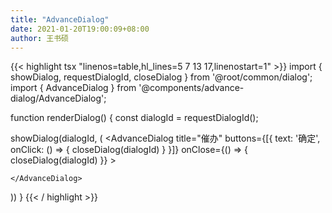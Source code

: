 ```yaml
---
title: "AdvanceDialog"
date: 2021-01-20T19:00:09+08:00
author: 王书硕
---
```


{{< highlight tsx "linenos=table,hl_lines=5 7 13 17,linenostart=1" >}}
import { showDialog, requestDialogId, closeDialog } from '@root/common/dialog';
import { AdvanceDialog } from '@components/advance-dialog/AdvanceDialog';

function renderDialog() {
  const dialogId = requestDialogId();

  showDialog(dialogId, (
    <AdvanceDialog 
      title="催办" 
      buttons={[{
        text: '确定',
        onClick: () => {
          closeDialog(dialogId)
        }
      }]}
      onClose={() => {
        closeDialog(dialogId)
      }} 
    >
      
    </AdvanceDialog>
  ))
}
{{< / highlight >}}
